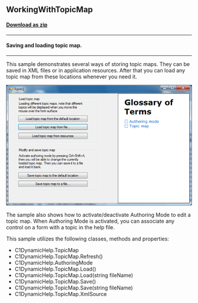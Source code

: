 ## WorkingWithTopicMap
#### [Download as zip](https://grapecity.github.io/DownGit/#/home?url=https://github.com/GrapeCity/ComponentOne-WinForms-Samples/tree/master/NetFramework\DynamicHelp\CS\WorkingWithTopicMap)
____
#### Saving and loading topic map.
____
This sample demonstrates several ways of storing topic maps.
They can be saved in XML files or in application resources.
After that you can load any topic map from these locations whenever you need it.

![screenshot](screenshot.png)

The sample also shows how to activate/deactivate Authoring Mode to edit a topic map.
When Authoring Mode is activated, you can associate any control on a form with a topic in the help file.

This sample utilizes the following classes, methods and properties:

* C1DynamicHelp.TopicMap
* C1DynamicHelp.TopicMap.Refresh()
* C1DynamicHelp.AuthoringMode
* C1DynamicHelp.TopicMap.Load()
* C1DynamicHelp.TopicMap.Load(string fileName)
* C1DynamicHelp.TopicMap.Save()
* C1DynamicHelp.TopicMap.Save(string fileName)
* C1DynamicHelp.TopicMap.XmlSource
